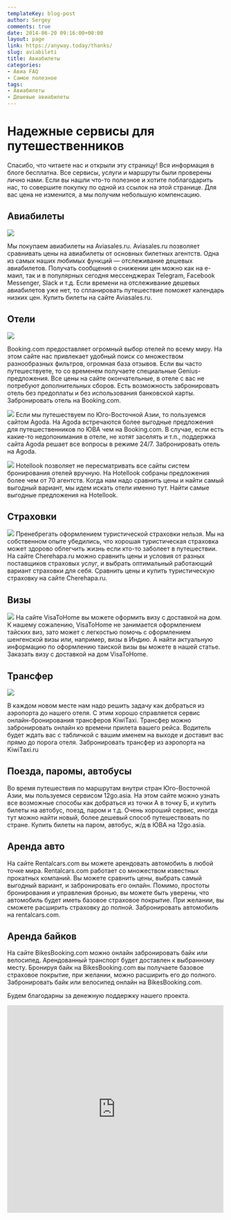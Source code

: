 ```yaml
---
templateKey: blog-post
author: Sergey
comments: true
date: 2014-06-20 09:16:00+00:00
layout: page
link: https://anyway.today/thanks/
slug: aviabileti
title: Авиабилеты
categories:
- Авиа FAQ
- Самое полезное
tags:
- Авиабилеты
- Дешевые авиабилеты
---
```


# Надежные сервисы для путешественников

Спасибо, что читаете нас и открыли эту страницу!
Вся информация в блоге бесплатна. Все сервисы, услуги и маршруты были проверены лично нами. Если вы нашли что-то полезное и хотите поблагодарить нас, то совершите покупку по одной из ссылок на этой странице. Для вас цена не изменится, а мы получим небольшую компенсацию.

## Авиабилеты
![](logo-aviasales.png)

Мы покупаем авиабилеты на Aviasales.ru. Aviasales.ru позволяет сравнивать цены на авиабилеты от основных билетных агентств. Одна из самых наших любимых функций — отслеживание дешевых авиабилетов. Получать сообщения о снижении цен можно как на е-маил, так и в популярных сегодня мессенджерах Telegram, Facebook Messenger, Slack и т.д. Если времени на отслеживание дешевых авиабилетов уже нет, то спланировать путешествие поможет календарь низких цен.
Купить билеты на сайте Aviasales.ru.

## Отели
![](Booking-logo.png)

Booking.com предоставляет огромный выбор отелей по всему миру. На этом сайте нас привлекает удобный поиск со множеством разнообразных фильтров, огромная база отзывов. Если вы часто путешествуете, то со временем получаете специальные Genius-предложения. Все цены на сайте окончательные, в отеле с вас не потребуют дополнительных сборов. Есть возможность забронировать отель без предоплаты и без использования банковской карты.
Забронировать отель на Booking.com.

![](agoda-logo.png)
Если мы путешествуем по Юго-Восточной Азии, то пользуемся сайтом Agoda. На Agoda встречаются более выгодные предложения для путешественников по ЮВА чем на Booking.com. В случае, если есть какие-то недопонимания в отеле, не хотят заселять и т.п., поддержка сайта Agoda решает все вопросы в режиме 24/7.
Забронировать отель на Agoda.


![](Hotellook-logo.png)
Hotellook позволяет не пересматривать все сайты систем бронирования отелей вручную. На Hotellook собраны предложения более чем от 70 агентств. Когда нам надо сравнить цены и найти самый выгодный вариант, мы идем искать отели именно тут.
Найти самые выгодные предложения на Hotellook.

## Страховки

![](cherehapa-logo.png)
Пренебрегать оформлением туристической страховки нельзя. Мы на собственном опыте убедились, что хорошая туристическая страховка может здорово облегчить жизнь если кто-то заболеет в путешествии. На сайте Сherehapa.ru можно сравнить цены и условия от разных поставщиков страховых услуг, и выбрать оптимальный работающий вариант страховки для себя.
Сравнить цены и купить туристическую страховку на сайте Сherehapa.ru.

## Визы

![](Visatohome-logo.png)
На сайте VisaToHome вы можете оформить визу с доставкой на дом. К нашему сожалению, VisaToHome не занимается оформлением тайских виз, зато может с легкостью помочь с оформлением шенгенской визы или, например, визы в Индию. А найти актуальную информацию по оформлению таиской визы вы можете в нашей статье.
Заказать визу с доставкой на дом VisaToHome.

## Трансфер

![](kiwitaxi-logo.jpg)

В каждом новом месте нам надо решить задачу как добраться из аэропорта до нашего отеля. С этим хорошо справляется сервис онлайн-бронирования трансферов KiwiTaxi. Трансфер можно забронировать онлайн ко времени прилета вашего рейса. Водитель будет ждать вас с табличкой с вашим именем на выходе и доставит вас прямо до порога отеля.
Забронировать трансфер из аэропорта на KiwiTaxi.ru

## Поезда, паромы, автобусы


Во время путешествия по маршрутам внутри стран Юго-Восточной Азии, мы пользуемся сервисом 12go.asia. На этом сайте можно узнать все возможные способы как добраться из точки А в точку Б, и купить билеты на автобус, поезд, паром и т.д. Очень хороший сервис, иногда тут можно найти новый, более дешевый способ путешествовать по стране.
Купить билеты на паром, автобус, ж/д в ЮВА на 12go.asia.

## Аренда авто


На сайте Rentalcars.com вы можете арендовать автомобиль в любой точке мира. Rentalcars.com работает со множеством известных прокатных компаний. Вы можете сравнить цены, выбрать самый выгодный вариант, и забронировать его онлайн. Помимо, простоты бронирования и управления бронью, вы можете быть уверены, что автомобиль будет иметь базовое страховое покрытие. При желании, вы сможете расширить страховку до полной.
Забронировать автомобиль на rentalcars.com.

## Аренда байков


На сайте BikesBooking.com можно онлайн забронировать байк или велосипед. Арендованный транспорт будет доставлен к выбранному месту. Бронируя байк на BikesBooking.com вы получаете базовое страховое покрытие, при желании, можно расширить его до полного.
Забронировать байк или велосипед онлайн на BikesBooking.com.

Будем благодарны за денежную поддержку нашего проекта.

<iframe src="https://yoomoney.ru/quickpay/fundraise/widget?billNumber=b1SdhgPLNww.230831&" width="500" height="480" frameborder="0" allowtransparency="true" scrolling="no"></iframe>